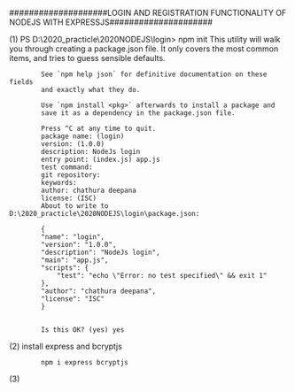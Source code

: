 ####################LOGIN AND REGISTRATION FUNCTIONALITY OF NODEJS WITH EXPRESSJS#####################


(1)         PS D:\2020_practicle\2020NODEJS\login> npm init
            This utility will walk you through creating a package.json file.
            It only covers the most common items, and tries to guess sensible defaults.

            See `npm help json` for definitive documentation on these fields
            and exactly what they do.

            Use `npm install <pkg>` afterwards to install a package and
            save it as a dependency in the package.json file.

            Press ^C at any time to quit.
            package name: (login)
            version: (1.0.0)
            description: NodeJs login
            entry point: (index.js) app.js
            test command:
            git repository:
            keywords:
            author: chathura deepana
            license: (ISC)
            About to write to D:\2020_practicle\2020NODEJS\login\package.json:

            {
            "name": "login",
            "version": "1.0.0",
            "description": "NodeJs login",
            "main": "app.js",
            "scripts": {
                "test": "echo \"Error: no test specified\" && exit 1"
            },
            "author": "chathura deepana",
            "license": "ISC"
            }


            Is this OK? (yes) yes

(2)     install express and bcryptjs

            npm i express bcryptjs

(3)     
